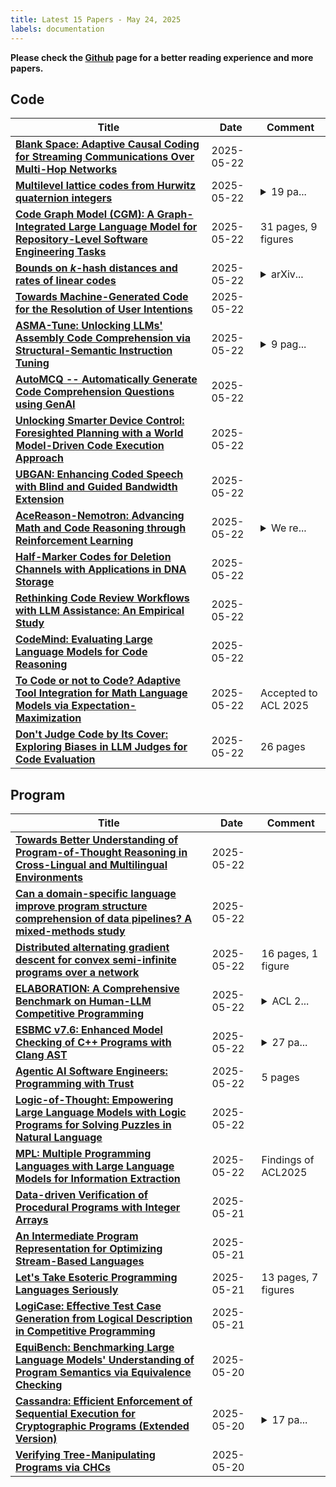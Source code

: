 ```yaml
---
title: Latest 15 Papers - May 24, 2025
labels: documentation
---
```

**Please check the [Github](https://github.com/zezhishao/MTS_Daily_ArXiv) page for a better reading experience and more papers.**

## Code
| **Title** | **Date** | **Comment** |
| --- | --- | --- |
| **[Blank Space: Adaptive Causal Coding for Streaming Communications Over Multi-Hop Networks](http://arxiv.org/abs/2502.11984v3)** | 2025-05-22 |  |
| **[Multilevel lattice codes from Hurwitz quaternion integers](http://arxiv.org/abs/2401.10773v3)** | 2025-05-22 | <details><summary>19 pa...</summary><p>19 pages, 4 figures, 4 tables</p></details> |
| **[Code Graph Model (CGM): A Graph-Integrated Large Language Model for Repository-Level Software Engineering Tasks](http://arxiv.org/abs/2505.16901v1)** | 2025-05-22 | 31 pages, 9 figures |
| **[Bounds on $k$-hash distances and rates of linear codes](http://arxiv.org/abs/2505.05239v2)** | 2025-05-22 | <details><summary>arXiv...</summary><p>arXiv admin note: text overlap with arXiv:2401.16288</p></details> |
| **[Towards Machine-Generated Code for the Resolution of User Intentions](http://arxiv.org/abs/2504.17531v3)** | 2025-05-22 |  |
| **[ASMA-Tune: Unlocking LLMs' Assembly Code Comprehension via Structural-Semantic Instruction Tuning](http://arxiv.org/abs/2503.11617v2)** | 2025-05-22 | <details><summary>9 pag...</summary><p>9 pages, multiple figures</p></details> |
| **[AutoMCQ -- Automatically Generate Code Comprehension Questions using GenAI](http://arxiv.org/abs/2505.16430v1)** | 2025-05-22 |  |
| **[Unlocking Smarter Device Control: Foresighted Planning with a World Model-Driven Code Execution Approach](http://arxiv.org/abs/2505.16422v1)** | 2025-05-22 |  |
| **[UBGAN: Enhancing Coded Speech with Blind and Guided Bandwidth Extension](http://arxiv.org/abs/2505.16404v1)** | 2025-05-22 |  |
| **[AceReason-Nemotron: Advancing Math and Code Reasoning through Reinforcement Learning](http://arxiv.org/abs/2505.16400v1)** | 2025-05-22 | <details><summary>We re...</summary><p>We release the model at: https://huggingface.co/nvidia/AceReason-Nemotron-14B</p></details> |
| **[Half-Marker Codes for Deletion Channels with Applications in DNA Storage](http://arxiv.org/abs/2505.16344v1)** | 2025-05-22 |  |
| **[Rethinking Code Review Workflows with LLM Assistance: An Empirical Study](http://arxiv.org/abs/2505.16339v1)** | 2025-05-22 |  |
| **[CodeMind: Evaluating Large Language Models for Code Reasoning](http://arxiv.org/abs/2402.09664v5)** | 2025-05-22 |  |
| **[To Code or not to Code? Adaptive Tool Integration for Math Language Models via Expectation-Maximization](http://arxiv.org/abs/2502.00691v3)** | 2025-05-22 | Accepted to ACL 2025 |
| **[Don't Judge Code by Its Cover: Exploring Biases in LLM Judges for Code Evaluation](http://arxiv.org/abs/2505.16222v1)** | 2025-05-22 | 26 pages |

## Program
| **Title** | **Date** | **Comment** |
| --- | --- | --- |
| **[Towards Better Understanding of Program-of-Thought Reasoning in Cross-Lingual and Multilingual Environments](http://arxiv.org/abs/2502.17956v2)** | 2025-05-22 |  |
| **[Can a domain-specific language improve program structure comprehension of data pipelines? A mixed-methods study](http://arxiv.org/abs/2505.16764v1)** | 2025-05-22 |  |
| **[Distributed alternating gradient descent for convex semi-infinite programs over a network](http://arxiv.org/abs/2408.11937v2)** | 2025-05-22 | 16 pages, 1 figure |
| **[ELABORATION: A Comprehensive Benchmark on Human-LLM Competitive Programming](http://arxiv.org/abs/2505.16667v1)** | 2025-05-22 | <details><summary>ACL 2...</summary><p>ACL 2025 Main. Our code and dataset are available at https://github.com/SCUNLP/ELABORATION</p></details> |
| **[ESBMC v7.6: Enhanced Model Checking of C++ Programs with Clang AST](http://arxiv.org/abs/2406.17862v2)** | 2025-05-22 | <details><summary>27 pa...</summary><p>27 pages, 2 figures. arXiv admin note: substantial text overlap with arXiv:2308.05649</p></details> |
| **[Agentic AI Software Engineers: Programming with Trust](http://arxiv.org/abs/2502.13767v3)** | 2025-05-22 | 5 pages |
| **[Logic-of-Thought: Empowering Large Language Models with Logic Programs for Solving Puzzles in Natural Language](http://arxiv.org/abs/2505.16114v1)** | 2025-05-22 |  |
| **[MPL: Multiple Programming Languages with Large Language Models for Information Extraction](http://arxiv.org/abs/2505.16107v1)** | 2025-05-22 | Findings of ACL2025 |
| **[Data-driven Verification of Procedural Programs with Integer Arrays](http://arxiv.org/abs/2505.15958v1)** | 2025-05-21 |  |
| **[An Intermediate Program Representation for Optimizing Stream-Based Languages](http://arxiv.org/abs/2504.21458v2)** | 2025-05-21 |  |
| **[Let's Take Esoteric Programming Languages Seriously](http://arxiv.org/abs/2505.15327v1)** | 2025-05-21 | 13 pages, 7 figures |
| **[LogiCase: Effective Test Case Generation from Logical Description in Competitive Programming](http://arxiv.org/abs/2505.15039v1)** | 2025-05-21 |  |
| **[EquiBench: Benchmarking Large Language Models' Understanding of Program Semantics via Equivalence Checking](http://arxiv.org/abs/2502.12466v2)** | 2025-05-20 |  |
| **[Cassandra: Efficient Enforcement of Sequential Execution for Cryptographic Programs (Extended Version)](http://arxiv.org/abs/2406.04290v2)** | 2025-05-20 | <details><summary>17 pa...</summary><p>17 pages, 9 figures, 4 tables, 1 listing</p></details> |
| **[Verifying Tree-Manipulating Programs via CHCs](http://arxiv.org/abs/2505.14092v1)** | 2025-05-20 |  |

